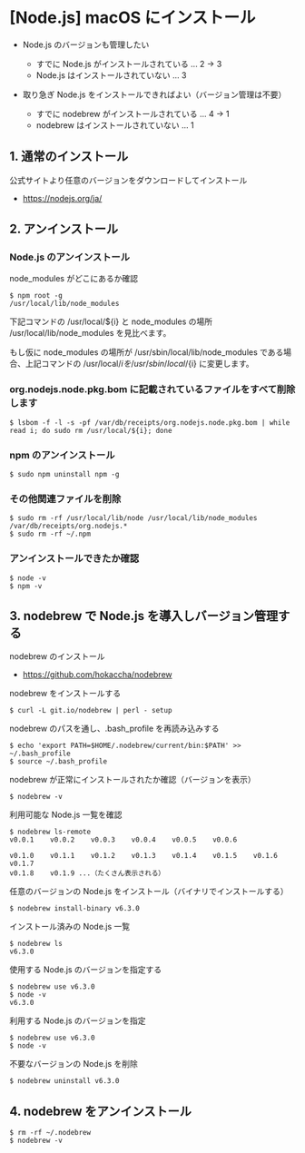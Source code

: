 # [Node.js] macOS にインストール

- Node.js のバージョンも管理したい
  - すでに Node.js がインストールされている ... 2 → 3
  - Node.js はインストールされていない ... 3

- 取り急ぎ Node.js をインストールできればよい（バージョン管理は不要）
  - すでに nodebrew がインストールされている ... 4 → 1
  - nodebrew はインストールされていない ... 1

## 1. 通常のインストール

公式サイトより任意のバージョンをダウンロードしてインストール

- https://nodejs.org/ja/

## 2. アンインストール

### Node.js のアンインストール

node_modules がどこにあるか確認
```
$ npm root -g
/usr/local/lib/node_modules
```

下記コマンドの /usr/local/${i} と node_modules の場所 /usr/local/lib/node_modules を見比べます。

もし仮に node_modules の場所が /usr/sbin/local/lib/node_modules である場合、上記コマンドの /usr/local/${i} を /usr/sbin/local/${i} に変更します。

### org.nodejs.node.pkg.bom に記載されているファイルをすべて削除します
```
$ lsbom -f -l -s -pf /var/db/receipts/org.nodejs.node.pkg.bom | while read i; do sudo rm /usr/local/${i}; done
```

### npm のアンインストール

```
$ sudo npm uninstall npm -g
```

### その他関連ファイルを削除
```
$ sudo rm -rf /usr/local/lib/node /usr/local/lib/node_modules /var/db/receipts/org.nodejs.*
$ sudo rm -rf ~/.npm
```

### アンインストールできたか確認
```
$ node -v
$ npm -v
```

## 3. nodebrew で Node.js を導入しバージョン管理する

nodebrew のインストール

- https://github.com/hokaccha/nodebrew

nodebrew をインストールする
```
$ curl -L git.io/nodebrew | perl - setup
```

nodebrew のパスを通し、.bash_profile を再読み込みする
```
$ echo 'export PATH=$HOME/.nodebrew/current/bin:$PATH' >> ~/.bash_profile
$ source ~/.bash_profile
```

nodebrew が正常にインストールされたか確認（バージョンを表示）
```
$ nodebrew -v
```

利用可能な Node.js 一覧を確認
```
$ nodebrew ls-remote
v0.0.1    v0.0.2    v0.0.3    v0.0.4    v0.0.5    v0.0.6    

v0.1.0    v0.1.1    v0.1.2    v0.1.3    v0.1.4    v0.1.5    v0.1.6    v0.1.7
v0.1.8    v0.1.9 ...（たくさん表示される）
```

任意のバージョンの Node.js をインストール（バイナリでインストールする）
```
$ nodebrew install-binary v6.3.0
```

インストール済みの Node.js 一覧
```
$ nodebrew ls
v6.3.0
```

使用する Node.js のバージョンを指定する
```
$ nodebrew use v6.3.0
$ node -v
v6.3.0
```

利用する Node.js のバージョンを指定
```
$ nodebrew use v6.3.0
$ node -v
```

不要なバージョンの Node.js を削除
```
$ nodebrew uninstall v6.3.0
```

## 4. nodebrew をアンインストール
```
$ rm -rf ~/.nodebrew
$ nodebrew -v
```
